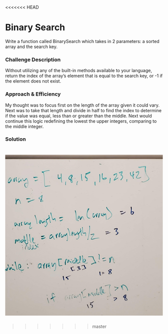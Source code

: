 <<<<<<< HEAD
# Binary Search
Write a function called BinarySearch which takes in 2 parameters: a sorted array and the search key.

### Challenge Description
 Without utilizing any of the built-in methods available to your language, return the index of the array’s element that is equal to the search key, or -1 if the element does not exist.

### Approach & Efficiency
My thought was to focus first on the length of the array given it could vary. Next was to take that length and divide in half to find the index to determine if the value was equal, less than or greater than the middle. Next would continue this logic redefining the lowest the upper integers, comparing to the middle integer.

### Solution
![](../../assets/array_binary.jpg)
=======
>>>>>>> master
